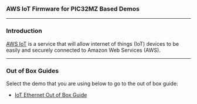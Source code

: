 ### AWS IoT Firmware for PIC32MZ Based Demos

---
### Introduction
[AWS IoT](http://aws.amazon.com/iot/) is a service that will allow internet of things (IoT) devices to be easily and securely connected to Amazon Web Services (AWS).

---
### Out of Box Guides
Select the demo that you are using below to go to the out of box guide:
- [IoT Ethernet Out of Box Guide](documents/iot-ethernet-out-of-box-guide.md)
